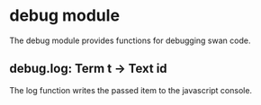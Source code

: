 debug module
============================================================================
The debug module provides functions for debugging swan code.
  
debug.log: Term t -> Text id
------------------------------------------------------------------------
The log function writes the passed item to the javascript console.
  

